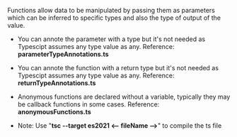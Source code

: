 Functions allow data to be manipulated by passing them as parameters which can be inferred to specific types and also the type of output of the value.

- You can annote the parameter with a type but it's not needed as Typescipt assumes any type value as any. Reference: **parameterTypeAnnotations.ts**

- You can annote the function with a return type but it's not needed as Typescipt assumes any type value as any. Reference: **returnTypeAnnotations.ts**

- Anonymous functions are declared without a variable, typically they may be callback functions in some cases. Reference: **anonymousFunctions.ts**

- Note: Use "**tsc --target es2021 <-- fileName -->**" to compile the ts file
